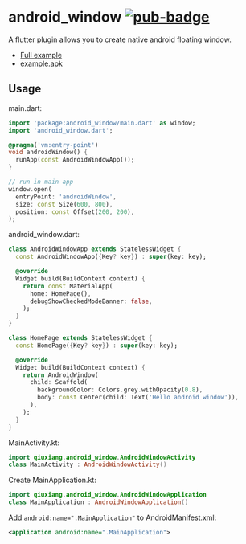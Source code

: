 # android_window [![pub-badge]][pub]

A flutter plugin allows you to create native android floating window.

[](https://user-images.githubusercontent.com/1709072/136388895-4b576f60-f00e-4188-ae74-dd4a3da9beca.mp4)

- [Full example](https://github.com/qiuxiang/flutter-android-window/tree/main/example)
- [example.apk](https://github.com/qiuxiang/flutter-android-window/releases/download/latest/example.apk)


## Usage

main.dart:

```dart
import 'package:android_window/main.dart' as window;
import 'android_window.dart';

@pragma('vm:entry-point')
void androidWindow() {
  runApp(const AndroidWindowApp());
}

// run in main app
window.open(
  entryPoint: 'androidWindow',
  size: const Size(600, 800),
  position: const Offset(200, 200),
);
```

android_window.dart:

```dart
class AndroidWindowApp extends StatelessWidget {
  const AndroidWindowApp({Key? key}) : super(key: key);

  @override
  Widget build(BuildContext context) {
    return const MaterialApp(
      home: HomePage(),
      debugShowCheckedModeBanner: false,
    );
  }
}

class HomePage extends StatelessWidget {
  const HomePage({Key? key}) : super(key: key);

  @override
  Widget build(BuildContext context) {
    return AndroidWindow(
      child: Scaffold(
        backgroundColor: Colors.grey.withOpacity(0.8),
        body: const Center(child: Text('Hello android window')),
      ),
    );
  }
}
```

MainActivity.kt:

```kotlin
import qiuxiang.android_window.AndroidWindowActivity
class MainActivity : AndroidWindowActivity()
```

Create MainApplication.kt:

```kotlin
import qiuxiang.android_window.AndroidWindowApplication
class MainApplication : AndroidWindowApplication()
```

Add `android:name=".MainApplication"` to AndroidManifest.xml:

```xml
<application android:name=".MainApplication">
```

[pub]: https://pub.dartlang.org/packages/android_window
[pub-badge]: https://img.shields.io/pub/v/android_window.svg
